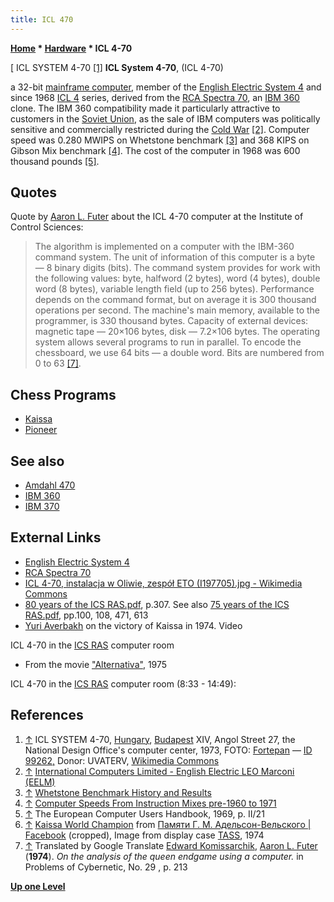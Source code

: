 ```yaml
---
title: ICL 470
---
```

**[Home](Home "Home") \* [Hardware](Hardware "Hardware") \* ICL 4-70**



[ ICL SYSTEM 4-70 <a id="cite-note-1" href="#cite-ref-1">[1]</a>
**ICL System 4-70**, (ICL 4-70)  

a 32-bit [mainframe computer](https://en.wikipedia.org/wiki/Mainframe_computer), member of the [English Electric System 4](https://en.wikipedia.org/wiki/English_Electric_System_4) and since 1968 [ICL 4](https://en.wikipedia.org/wiki/International_Computers_Limited) series, derived from the [RCA Spectra 70](https://en.wikipedia.org/wiki/RCA_Spectra_70), an [IBM 360](IBM_360 "IBM 360") clone. The IBM 360 compatibility made it particularly attractive to customers in the [Soviet Union](https://en.wikipedia.org/wiki/Soviet_Union), as the sale of IBM computers was politically sensitive and commercially restricted during the [Cold War](https://en.wikipedia.org/wiki/Cold_War) <a id="cite-note-2" href="#cite-ref-2">[2]</a>. Computer speed was 0.280 MWIPS on Whetstone benchmark <a id="cite-note-3" href="#cite-ref-3">[3]</a> and 368 KIPS on Gibson Mix benchmark <a id="cite-note-4" href="#cite-ref-4">[4]</a>. The cost of the computer in 1968 was 600 thousand pounds <a id="cite-note-5" href="#cite-ref-5">[5]</a>. 



## Quotes


Quote by [Aaron L. Futer](Aaron_L._Futer "Aaron L. Futer") about the ICL 4-70 computer at the Institute of Control Sciences:




> The algorithm is implemented on a computer with the IBM-360 command system. The unit of information of this computer is a byte — 8 binary digits (bits). The command system provides for work with the following values: byte, halfword (2 bytes), word (4 bytes), double word (8 bytes), variable length field (up to 256 bytes). Performance depends on the command format, but on average it is 300 thousand operations per second. The machine's main memory, available to the programmer, is 330 thousand bytes. Capacity of external devices: magnetic tape — 20×106 bytes, disk — 7.2×106 bytes. The operating system allows several programs to run in parallel.
>  To encode the chessboard, we use 64 bits — a double word. Bits are numbered from 0 to 63 <a id="cite-note-7" href="#cite-ref-7">[7]</a>.


## Chess Programs


* [Kaissa](Kaissa "Kaissa")
* [Pioneer](Pioneer "Pioneer")


## See also


* [Amdahl 470](Amdahl_470 "Amdahl 470")
* [IBM 360](IBM_360 "IBM 360")
* [IBM 370](IBM_370 "IBM 370")


## External Links


* [English Electric System 4](https://en.wikipedia.org/wiki/English_Electric_System_4)
* [RCA Spectra 70](https://en.wikipedia.org/wiki/RCA_Spectra_70)
* [ICL 4-70, instalacja w Oliwie, zespół ETO (I197705).jpg - Wikimedia Commons](http://commons.wikimedia.org/wiki/File:ICL_4-70,_instalacja_w_Oliwie,_zesp%C3%B3%C5%82_ETO_%28I197705%29.jpg)
* [80 years of the ICS RAS.pdf](https://www.ipu.ru/sites/default/files/page_file/1.%20%D0%98%D0%9F%D0%A3%20%D0%A0%D0%90%D0%9D%20%D0%9D%D0%B0%D1%83%D1%87%D0%BD%D1%8B%D0%B5%20%D0%BD%D0%B0%D0%BF%D1%80%D0%B0%D0%B2%D0%BB%D0%B5%D0%BD%D0%B8%D1%8F.pdf), p.307. See also [75 years of the ICS RAS.pdf](https://www.ipu.ru/sites/default/files/page_file/75%20%d0%bb%d0%b5%d1%82%20%d0%98%d0%9f%d0%a3%20%d0%a0%d0%90%d0%9d.pdf), pp.100, 108, 471, 613
* [Yuri Averbakh](https://en.wikipedia.org/wiki/Yuri_Averbakh) on the victory of Kaissa in 1974. Video


 ICL 4-70 in the [ICS RAS](Institute_of_Control_Sciences "Institute of Control Sciences") computer room
 
* From the movie ["Alternativa"](https://www.youtube.com/watch?v=MLl05IibGKY&t=1284s), 1975


 ICL 4-70 in the [ICS RAS](Institute_of_Control_Sciences "Institute of Control Sciences") computer room (8:33 - 14:49):
 
## References


1. <a id="cite-ref-1" href="#cite-note-1">↑</a> ICL SYSTEM 4-70, [Hungary](https://en.wikipedia.org/wiki/Hungary), [Budapest](https://en.wikipedia.org/wiki/Budapest) XIV, Angol Street 27, the National Design Office's computer center, 1973, FOTO: [Fortepan](https://commons.wikimedia.org/wiki/Category:Images_from_Fortepan) — [ID 99262,](http://www.fortepan.hu/_photo/download/fortepan_99262.jpg) Donor: UVATERV, [Wikimedia Commons](https://en.wikipedia.org/wiki/Wikimedia_Commons)
2. <a id="cite-ref-2" href="#cite-note-2">↑</a> [International Computers Limited - English Electric LEO Marconi (EELM)](https://en.wikipedia.org/wiki/International_Computers_Limited#English_Electric_LEO_Marconi_.28EELM.29)
3. <a id="cite-ref-3" href="#cite-note-3">↑</a> [Whetstone Benchmark History and Results](http://www.roylongbottom.org.uk/whetstone.htm#anchorICL)
4. <a id="cite-ref-4" href="#cite-note-4">↑</a> [Computer Speeds From Instruction Mixes pre-1960 to 1971](http://www.roylongbottom.org.uk/cpumix.htm#anchorICL)
5. <a id="cite-ref-5" href="#cite-note-5">↑</a> The European Computer Users Handbook, 1969, p. II/21
6. <a id="cite-ref-6" href="#cite-note-6">↑</a> [Kaissa World Champion](https://www.facebook.com/AdelsonVelsky/photos/pb.315752265245715.-2207520000.1409071928./316678128486462/?type=1&theater) from [Памяти Г. М. Адельсон-Вельского | Facebook](https://www.facebook.com/AdelsonVelsky) (cropped), Image from display case [TASS](https://en.wikipedia.org/wiki/Telegraph_Agency_of_the_Soviet_Union), 1974
7. <a id="cite-ref-7" href="#cite-note-7">↑</a> Translated by Google Translate [Edward Komissarchik](Edward_Komissarchik "Edward Komissarchik"), [Aaron L. Futer](Aaron_L._Futer "Aaron L. Futer") (**1974**). *On the analysis of the queen endgame using a computer.* in Problems of Cybernetic, No. 29 , p. 213

**[Up one Level](Hardware "Hardware")**







 
